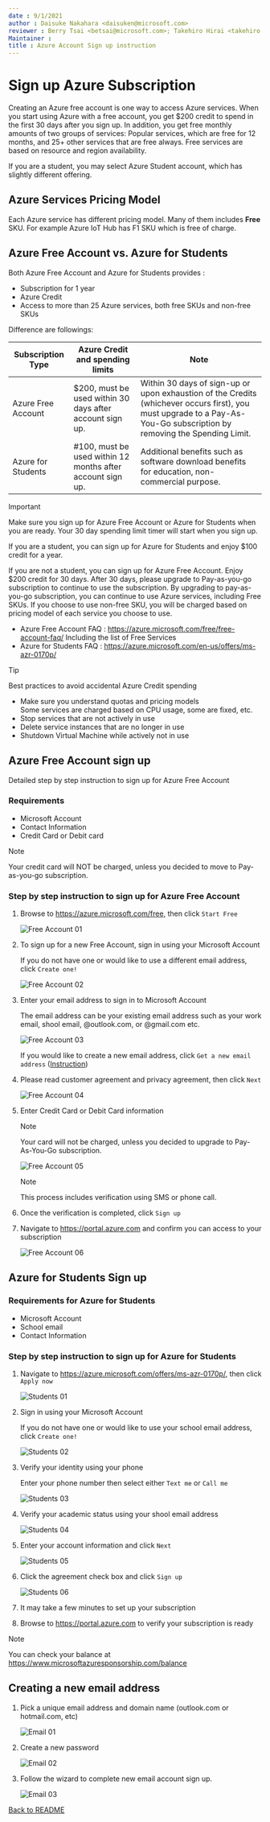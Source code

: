 ```yaml
---
date : 9/1/2021
author : Daisuke Nakahara <daisuken@microsoft.com>
reviewer : Berry Tsai <betsai@microsoft.com>; Takehiro Hirai <takehiro.hirai@microsoft.com>
Maintainer : 
title : Azure Account Sign up instruction
---
```


# Sign up Azure Subscription

Creating an Azure free account is one way to access Azure services. When you start using Azure with a free account, you get $200 credit to spend in the first 30 days after you sign up. In addition, you get free monthly amounts of two groups of services: Popular services, which are free for 12 months, and 25+ other services that are free always. Free services are based on resource and region availability.

If you are a student, you may select Azure Student account, which has slightly different offering.

## Azure Services Pricing Model

Each Azure service has different pricing model.  Many of them includes **Free** SKU.  For example Azure IoT Hub has F1 SKU which is free of charge.

## Azure Free Account vs. Azure for Students

Both Azure Free Account and Azure for Students provides :

- Subscription for 1 year
- Azure Credit
- Access to more than 25 Azure services, both free SKUs and non-free SKUs

Difference are followings:

| Subscription Type  | Azure Credit and spending limits                           | Note                                                                                          |
|--------------------|------------------------------------------------------------|-----------------------------------------------------------------------------------------------|
| Azure Free Account | $200, must be used within 30 days after account sign up.   | Within 30 days of sign-up or upon exhaustion of the Credits (whichever occurs first), you must upgrade to a Pay-As-You-Go subscription by removing the Spending Limit.                                                                                                |
| Azure for Students | #100, must be used within 12 months after account sign up. | Additional benefits such as software download benefits for education, non-commercial purpose. |

> [!IMPORTANT]  
> Make sure you sign up for Azure Free Account or Azure for Students when you are ready.  Your 30 day spending limit timer will start when you sign up.

If you are a student, you can sign up for Azure for Students and enjoy $100 credit for a year.

If you are not a student, you can sign up for Azure Free Account.  Enjoy $200 credit for 30 days.  After 30 days, please upgrade to Pay-as-you-go subscription to continue to use the subscription.  By upgrading to pay-as-you-go subscription, you can continue to use Azure services, including Free SKUs.  If you choose to use non-free SKU, you will be charged based on pricing model of each service you choose to use.

- Azure Free Account FAQ : <https://azure.microsoft.com/free/free-account-faq/>
  Including the list of Free Services
- Azure for Students FAQ : <https://azure.microsoft.com/en-us/offers/ms-azr-0170p/>

> [!TIP]  
> Best practices to avoid accidental Azure Credit spending  
>  
> - Make sure you understand quotas and pricing models  
>   Some services are charged based on CPU usage, some are fixed, etc.
> - Stop services that are not actively in use
> - Delete service instances that are no longer in use
> - Shutdown Virtual Machine while actively not in use

## Azure Free Account sign up

Detailed step by step instruction to sign up for Azure Free Account

### Requirements

- Microsoft Account
- Contact Information
- Credit Card or Debit card

> [!NOTE]  
> Your credit card will NOT be charged, unless you decided to move to Pay-as-you-go subscription.

### Step by step instruction to sign up for Azure Free Account

1. Browse to <https://azure.microsoft.com/free>, then click `Start Free`  
  
    ![Free Account 01](images/FreeAccount-01.png)

1. To sign up for a new Free Account, sign in using your Microsoft Account

    If you do not have one or would like to use a different email address, click `Create one!`

    ![Free Account 02](images/FreeAccount-02.png)

1. Enter your email address to sign in to Microsoft Account

    The email address can be your existing email address such as your work email, shool email, @outlook.com, or @gmail.com etc.

    ![Free Account 03](images/FreeAccount-03.png)

    If you would like to create a new email address, click `Get a new email address` ([Instruction](#creating-a-new-email-address))

1. Please read customer agreement and privacy agreement, then click `Next`

    ![Free Account 04](images/FreeAccount-04.png)

1. Enter Credit Card or Debit Card information  

    > [!NOTE]  
    > Your card will not be charged, unless you decided to upgrade to Pay-As-You-Go subscription.

    ![Free Account 05](images/FreeAccount-05.png)

    > [!NOTE]  
    > This process includes verification using SMS or phone call.

1. Once the verification is completed, click `Sign up`

1. Navigate to <https://portal.azure.com> and confirm you can access to your subscription

    ![Free Account 06](images/FreeAccount-06.png)

## Azure for Students Sign up

### Requirements for Azure for Students

- Microsoft Account
- School email
- Contact Information

### Step by step instruction to sign up for Azure for Students

1. Navigate to <https://azure.microsoft.com/offers/ms-azr-0170p/>, then click `Apply now`

    ![Students 01](images/Students-01.png)

1. Sign in using your Microsoft Account

    If you do not have one or would like to use your school email address, click `Create one!`

    ![Students 02](images/FreeAccount-02.png)

1. Verify your identity using your phone  

    Enter your phone number then select either `Text me` or `Call me`

    ![Students 03](images/Students-03.png)

1. Verify your academic status using your shool email address  

    ![Students 04](images/Students-04.png)

1. Enter your account information and click `Next`  

    ![Students 05](images/Students-05.png)

1. Click the agreement check box and click `Sign up`  

    ![Students 06](images/Students-06.png)

1. It may take a few minutes to set up your subscription

1. Browse to <https://portal.azure.com> to verify your subscription is ready

> [!NOTE]  
> You can check your balance at <https://www.microsoftazuresponsorship.com/balance>

## Creating a new email address

1. Pick a unique email address and domain name (outlook.com or hotmail.com, etc)

    ![Email 01](images/EmailAddress-01.png)

1. Create a new password  

    ![Email 02](images/EmailAddress-02.png)

1. Follow the wizard to complete new email account sign up.

    ![Email 03](images/EmailAddress-03.png)

[Back to README](README.md)

